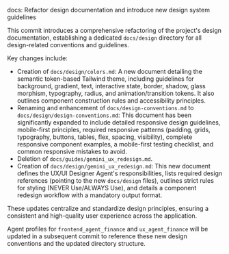 docs: Refactor design documentation and introduce new design system guidelines

This commit introduces a comprehensive refactoring of the project's design
documentation, establishing a dedicated `docs/design` directory for all
design-related conventions and guidelines.

Key changes include:
- Creation of `docs/design/colors.md`: A new document detailing the
  semantic token-based Tailwind theme, including guidelines for background,
  gradient, text, interactive state, border, shadow, glass morphism,
  typography, radius, and animation/transition tokens. It also outlines
  component construction rules and accessibility principles.
- Renaming and enhancement of `docs/design-conventions.md` to
  `docs/design/design-conventions.md`: This document has been
  significantly expanded to include detailed responsive design guidelines,
  mobile-first principles, required responsive patterns (padding, grids,
  typography, buttons, tables, flex, spacing, visibility), complete
  responsive component examples, a mobile-first testing checklist, and
  common responsive mistakes to avoid.
- Deletion of `docs/guides/gemini_ux_redesign.md`.
- Creation of `docs/design/gemini_ux_redesign.md`: This new document
  defines the UX/UI Designer Agent's responsibilities, lists required
  design references (pointing to the new `docs/design` files), outlines
  strict rules for styling (NEVER Use/ALWAYS Use), and details a
  component redesign workflow with a mandatory output format.

These updates centralize and standardize design principles, ensuring a
consistent and high-quality user experience across the application.

Agent profiles for `frontend_agent_finance` and `ux_agent_finance` will be
updated in a subsequent commit to reference these new design conventions
and the updated directory structure.
